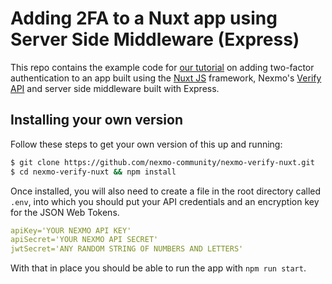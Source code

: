 # Adding 2FA to a Nuxt app using Server Side Middleware (Express)

This repo contains the example code for [our tutorial](https://www.nexmo.com/blog/2018/09/11/add-2fa-to-nuxt-with-nexmo-verify-dr) on adding two-factor authentication to an app built using the [Nuxt JS](https://nuxtjs.org) framework, Nexmo's [Verify API](https://developer.nexmo.com/verify/overview) and server side middleware built with Express.

## Installing your own version

Follow these steps to get your own version of this up and running:

```bash
$ git clone https://github.com/nexmo-community/nexmo-verify-nuxt.git
$ cd nexmo-verify-nuxt && npm install
```

Once installed, you will also need to create a file in the root directory called `.env`, into which you should put your API credentials and an encryption key for the JSON Web Tokens.

```yaml
apiKey='YOUR NEXMO API KEY'
apiSecret='YOUR NEXMO API SECRET'
jwtSecret='ANY RANDOM STRING OF NUMBERS AND LETTERS'
```

With that in place you should be able to run the app with `npm run start`.
